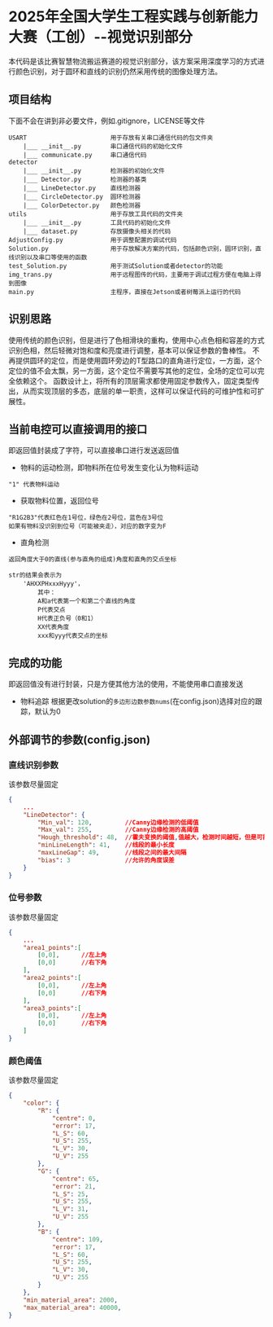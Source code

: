 # 2025年全国大学生工程实践与创新能力大赛（工创）--视觉识别部分

本代码是该比赛智慧物流搬运赛道的视觉识别部分，该方案采用深度学习的方式进行颜色识别，对于圆环和直线的识别仍然采用传统的图像处理方法。

## 项目结构

下面不会在讲到非必要文件，例如.gitignore，LICENSE等文件

```
USART                       用于存放有关串口通信代码的包文件夹
    |___ __init__.py        串口通信代码的初始化文件
    |___ communicate.py     串口通信代码
detector
    |___ __init__.py        检测器的初始化文件
    |___ Detector.py        检测器的基类
    |___ LineDetector.py    直线检测器
    |___ CircleDetector.py  圆环检测器
    |___ ColorDetector.py   颜色检测器
utils                       用于存放工具代码的文件夹
    |___ __init__.py        工具代码的初始化文件
    |___ dataset.py         存放摄像头相关的代码
AdjustConfig.py             用于调整配置的调试代码
Solution.py                 用于存放解决方案的代码，包括颜色识别，圆环识别，直线识别以及串口等使用的函数
test_Solution.py            用于测试Solution或者detector的功能
img_trans.py                用于远程图传的代码，主要用于调试过程方便在电脑上得到图像
main.py                     主程序，直接在Jetson或者树莓派上运行的代码
```

## 识别思路

使用传统的颜色识别，但是进行了色相滑块的重构，使用中心点色相和容差的方式识别色相，然后轻微对饱和度和亮度进行调整，基本可以保证参数的鲁棒性。
不再提供圆环的定位，而是使用圆环旁边的T型路口的直角进行定位，一方面，这个定位的值不会太飘，另一方面，这个定位不需要写其他的定位，全场的定位可以完全依赖这个。
函数设计上，将所有的顶层需求都使用固定参数传入，固定类型传出，从而实现顶层的多态，底层的单一职责，这样可以保证代码的可维护性和可扩展性。

## 当前电控可以直接调用的接口

即返回值封装成了字符，可以直接串口进行发送返回值

- 物料的运动检测，即物料所在位号发生变化认为物料运动

```
"1" 代表物料运动
```

- 获取物料位置，返回位号

```
"R1G2B3"代表红色在1号位，绿色在2号位，蓝色在3号位
如果有物料没识别到位号（可能被夹走），对应的数字变为F
```

- 直角检测

```
返回角度大于0的直线(参与直角的组成)角度和直角的交点坐标

str的结果会表示为
    'AHXXPHxxxHyyy'，
        其中：
        A和a代表第一个和第二个直线的角度
        P代表交点
        H代表正负号（0和1）
        XX代表角度
        xxx和yyy代表交点的坐标
```

## 完成的功能

即返回值没有进行封装，只是方便其他方法的使用，不能使用串口直接发送

- 物料追踪
    根据更改solution的`多边形边数参数nums`(在config.json)选择对应的跟踪，默认为0

## 外部调节的参数(config.json)

### 直线识别参数

该参数尽量固定

```json
{
    ...
    "LineDetector": {
        "Min_val": 120,         //Canny边缘检测的低阈值
        "Max_val": 255,         //Canny边缘检测的高阈值
        "Hough_threshold": 48,  //霍夫变换的阈值,值越大，检测时间越短，但是可能会丢失一些直线
        "minLineLength": 41,    //线段的最小长度
        "maxLineGap": 49,       //线段之间的最大间隔
        "bias": 3               //允许的角度误差
    }
}
```

### 位号参数

该参数尽量固定

```json
{
    ...
    "area1_points":[
        [0,0],      //左上角
        [0,0]       //右下角
    ],
    "area2_points":[
        [0,0],      //左上角
        [0,0]       //右下角
    ],
    "area3_points":[
        [0,0],      //左上角
        [0,0]       //右下角
    ]
}
```

### 颜色阈值

该参数尽量固定

```json
{
    "color": {
        "R": {
            "centre": 0,
            "error": 17,
            "L_S": 60,
            "U_S": 255,
            "L_V": 30,
            "U_V": 255
        },
        "G": {
            "centre": 65,
            "error": 21,
            "L_S": 25,
            "U_S": 255,
            "L_V": 31,
            "U_V": 255
        },
        "B": {
            "centre": 109,
            "error": 17,
            "L_S": 60,
            "U_S": 255,
            "L_V": 30,
            "U_V": 255
        }
    },
    "min_material_area": 2000,
    "max_material_area": 40000,
}
```
